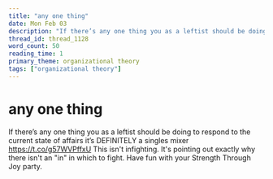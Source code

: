 ```yaml
---
title: "any one thing"
date: Mon Feb 03
description: "If there’s any one thing you as a leftist should be doing to respond to the current state of affairs it’s DEFINITELY a singles mixer This isn't infighting."
thread_id: thread_1128
word_count: 50
reading_time: 1
primary_theme: organizational theory
tags: ["organizational theory"]
---
```


# any one thing

If there’s any one thing you as a leftist should be doing to respond to the current state of affairs it’s DEFINITELY a singles mixer https://t.co/g57WVPffxU This isn't infighting. It's pointing out exactly why there isn't an "in" in which to fight. Have fun with your Strength Through Joy party.